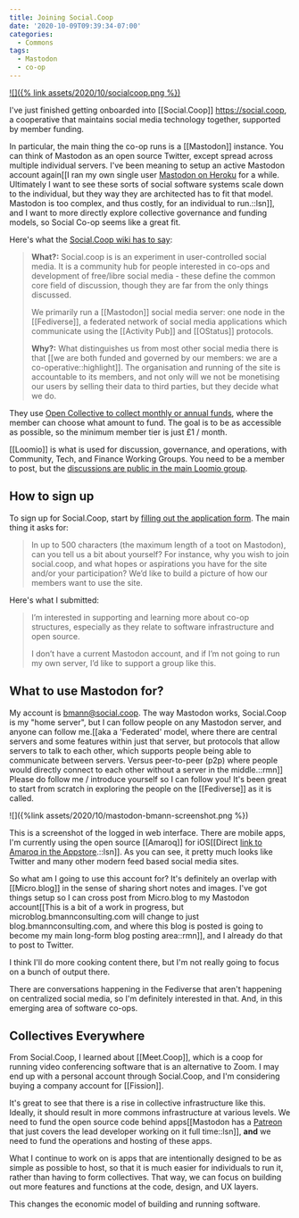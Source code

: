 ```yaml
---
title: Joining Social.Coop
date: '2020-10-09T09:39:34-07:00'
categories:
  - Commons
tags:
  - Mastodon
  - co-op
---
```


[![]({% link assets/2020/10/socialcoop.png %})](https://social.coop)

I've just finished getting onboarded into [[Social.Coop]] https://social.coop, a cooperative that maintains social media technology together, supported by member funding.

In particular, the main thing the co-op runs is a [[Mastodon]] instance. You can think of Mastodon as an open source Twitter, except spread across multiple individual servers. I've been meaning to setup an active Mastodon account again[[I ran my own single user <a href='{% link _posts/blog/2017-04-15-notes-on-running-mastodon-heroku.md %}'>Mastodon on Heroku</a> for a while. Ultimately I want to see these sorts of social software systems scale down to the individual, but they way they are architected has to fit that model. Mastodon is too complex, and thus costly, for an individual to run.::lsn]], and I want to more directly explore collective governance and funding models, so Social Co-op seems like a great fit.

Here's what the [Social.Coop wiki has to say](https://wiki.social.coop/home.html):

> **What?:** Social.coop is is an experiment in user-controlled social media. It is a community hub for people interested in co-ops and development of free/libre social media - these define the common core field of discussion, though they are far from the only things discussed.
>
>We primarily run a [[Mastodon]] social media server: one node in the [[Fediverse]], a federated network of social media applications which communicate using the [[Activity Pub]] and [[OStatus]] protocols.
>
> **Why?:** What distinguishes us from most other social media there is that [[we are both funded and governed by our members: we are a co-operative::highlight]]. The organisation and running of the site is accountable to its members, and not only will we not be monetising our users by selling their data to third parties, but they decide what we do.

They use [Open Collective to collect monthly or annual funds](https://opencollective.com/socialcoop), where the member can choose what amount to fund. The goal is to be as accessible as possible, so the minimum member tier is just £1 / month.

[[Loomio]] is what is used for discussion, governance, and operations, with Community, Tech, and Finance Working Groups. You need to be a member to post, but the [discussions are public in the main Loomio group](https://www.loomio.org/socialcoop/).

## How to sign up

To sign up for Social.Coop, start by [filling out the application form](https://wiki.social.coop/registration-form.html). The main thing it asks for:

> In up to 500 characters (the maximum length of a toot on Mastodon), can you tell us a bit about yourself? For instance, why you wish to join social.coop, and what hopes or aspirations you have for the site and/or your participation? We’d like to build a picture of how our members want to use the site.

Here's what I submitted:

> I’m interested in supporting and learning more about co-op structures, especially as they relate to software infrastructure and open source.
> 
> I don’t have a current Mastodon account, and if I’m not going to run my own server, I’d like to support a group like this.

## What to use Mastodon for?

My account is [bmann@social.coop](https://social.coop/@bmann). The way Mastodon works, Social.Coop is my "home server", but I can follow people on any Mastodon server, and anyone can follow me.[[aka a 'Federated' model, where there are central servers and some features within just that server, but protocols that allow servers to talk to each other, which supports people being able to communicate between servers. Versus peer-to-peer (p2p) where people would directly connect to each other without a server in the middle.::rmn]] Please do follow me / introduce yourself so I can follow you! It's been great to start from scratch in exploring the people on the [[Fediverse]] as it is called.

![]({%link assets/2020/10/mastodon-bmann-screenshot.png %})

This is a screenshot of the logged in web interface. There are mobile apps, I'm currently using the open source [[Amaroq]] for iOS[[Direct <a href='https://appsto.re/us/OfFxib.i'>link to Amaroq in the Appstore</a>.::lsn]]. As you can see, it pretty much looks like Twitter and many other modern feed based social media sites.

So what am I going to use this account for? It's definitely an overlap with [[Micro.blog]] in the sense of sharing short notes and images. I've got things setup so I can cross post from Micro.blog to my Mastodon account[[This is a bit of a work in progress, but microblog.bmannconsulting.com will change to just blog.bmannconsulting.com, and where this blog is posted is going to become my main long-form blog posting area::rmn]], and I already do that to post to Twitter.

I think I'll do more cooking content there, but I'm not really going to focus on a bunch of output there.

There are conversations happening in the Fediverse that aren't happening on centralized social media, so I'm definitely interested in that. And, in this emerging area of software co-ops. 

## Collectives Everywhere

From Social.Coop, I learned about [[Meet.Coop]], which is a coop for running video conferencing software that is an alternative to Zoom. I may end up with a personal account through Social.Coop, and I'm considering buying a company account for [[Fission]].

It's great to see that there is a rise in collective infrastructure like this. Ideally, it should result in more commons infrastructure at various levels. We need to fund the open source code behind apps[[Mastodon has a <a href='https://www.patreon.com/mastodon'>Patreon</a> that just covers the lead developer working on it full time::lsn]], **and** we need to fund the operations and hosting of these apps.

What I continue to work on is apps that are intentionally designed to be as simple as possible to host, so that it is much easier for individuals to run it, rather than having to form collectives. That way, we can focus on building out more features and functions at the code, design, and UX layers.

This changes the economic model of building and running software.